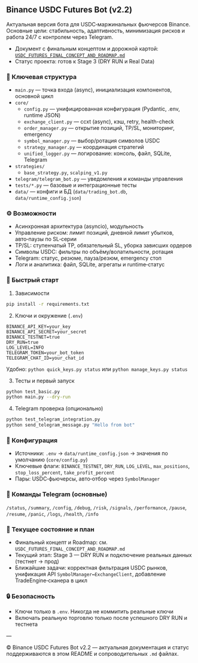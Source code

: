 ## Binance USDC Futures Bot (v2.2)

Актуальная версия бота для USDC‑маржинальных фьючерсов Binance. Основные цели: стабильность, адаптивность, минимизация рисков и работа 24/7 с контролем через Telegram.

- Документ с финальным концептом и дорожной картой: [`USDC_FUTURES_FINAL_CONCEPT_AND_ROADMAP.md`](USDC_FUTURES_FINAL_CONCEPT_AND_ROADMAP.md)
- Статус проекта: готов к Stage 3 (DRY RUN и Real Data)

### 📂 Ключевая структура
- `main.py` — точка входа (async), инициализация компонентов, основной цикл
- `core/`
  - `config.py` — унифицированная конфигурация (Pydantic, .env, runtime JSON)
  - `exchange_client.py` — ccxt (async), кэш, retry, health-check
  - `order_manager.py` — открытие позиций, TP/SL, мониторинг, emergency
  - `symbol_manager.py` — выбор/ротация символов USDC
  - `strategy_manager.py` — координация стратегий
  - `unified_logger.py` — логирование: консоль, файл, SQLite, Telegram
- `strategies/`
  - `base_strategy.py`, `scalping_v1.py`
- `telegram/telegram_bot.py` — уведомления и команды управления
- `tests/*.py` — базовые и интеграционные тесты
- `data/` — конфиги и БД (`data/trading_bot.db`, `data/runtime_config.json`)

### ⚙️ Возможности
- Асинхронная архитектура (asyncio), модульность
- Управление риском: лимит позиций, дневной лимит убытков, авто‑паузы по SL‑серии
- TP/SL: ступенчатый TP, обязательный SL, уборка зависших ордеров
- Символы USDC: фильтры по объёму/волатильности, ротация
- Telegram: статус, резюме, пауза/резюм, emergency стоп
- Логи и аналитика: файл, SQLite, агрегаты и runtime‑статус

### 🚀 Быстрый старт
1) Зависимости
```bash
pip install -r requirements.txt
```
2) Ключи и окружение (`.env`)
```env
BINANCE_API_KEY=your_key
BINANCE_API_SECRET=your_secret
BINANCE_TESTNET=true
DRY_RUN=true
LOG_LEVEL=INFO
TELEGRAM_TOKEN=your_bot_token
TELEGRAM_CHAT_ID=your_chat_id
```
Удобно: `python quick_keys.py status` или `python manage_keys.py status`

3) Тесты и первый запуск
```bash
python test_basic.py
python main.py --dry-run
```

4) Telegram проверка (опционально)
```bash
python test_telegram_integration.py
python send_telegram_message.py "Hello from bot"
```

### 🔧 Конфигурация
- Источники: `.env` → `data/runtime_config.json` → значения по умолчанию (`core/config.py`)
- Ключевые флаги: `BINANCE_TESTNET`, `DRY_RUN`, `LOG_LEVEL`, `max_positions`, `stop_loss_percent`, `take_profit_percent`
- Пары: USDC‑фьючерсы, авто‑отбор через `SymbolManager`

### 📱 Команды Telegram (основные)
`/status`, `/summary`, `/config`, `/debug`, `/risk`, `/signals`, `/performance`, `/pause`, `/resume`, `/panic`, `/logs`, `/health`, `/info`

### 📌 Текущее состояние и план
- Финальный концепт и Roadmap: см. `USDC_FUTURES_FINAL_CONCEPT_AND_ROADMAP.md`
- Текущий этап: Stage 3 — DRY RUN и подключение реальных данных (тестнет → прод)
- Ближайшие задачи: корректная фильтрация USDC рынков, унификация API `SymbolManager↔ExchangeClient`, добавление TradeEngine‑сканера в цикл

### 🔒 Безопасность
- Ключи только в `.env`. Никогда не коммитить реальные ключи
- Включать реальную торговлю только после успешного DRY RUN и тестнета

—

© Binance USDC Futures Bot v2.2 — актуальная документация и статус поддерживаются в этом README и сопроводительных `.md` файлах.
